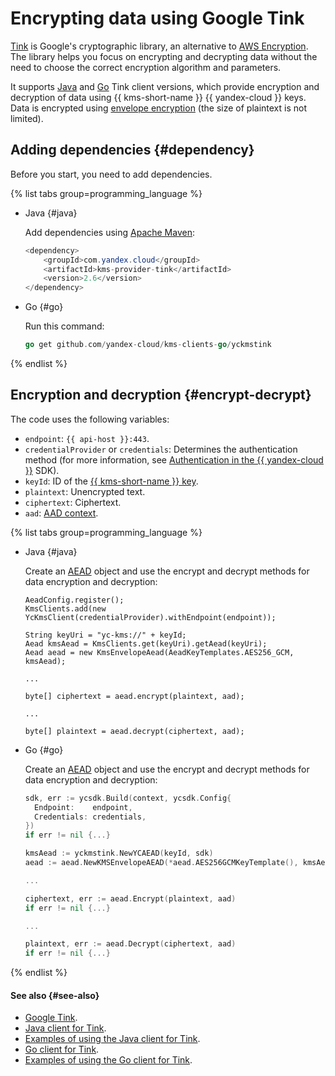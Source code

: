 # Encrypting data using Google Tink

[Tink](https://github.com/google/tink) is Google's cryptographic library, an alternative to [AWS Encryption](aws-encryption-sdk.md). The library helps you focus on encrypting and decrypting data without the need to choose the correct encryption algorithm and parameters.

It supports [Java](https://github.com/yandex-cloud/kms-clients-java/tree/master/kms-provider-tink) and [Go](https://github.com/yandex-cloud/kms-clients-go) Tink client versions, which provide encryption and decryption of data using {{ kms-short-name }} {{ yandex-cloud }} keys. Data is encrypted using [envelope encryption](../../concepts/envelope.md) (the size of plaintext is not limited).

## Adding dependencies {#dependency}

Before you start, you need to add dependencies.

{% list tabs group=programming_language %}

- Java {#java}

    Add dependencies using [Apache Maven](https://maven.apache.org/):

    ```java
    <dependency>
        <groupId>com.yandex.cloud</groupId>
        <artifactId>kms-provider-tink</artifactId>
        <version>2.6</version>
    </dependency>
    ```

- Go {#go}

    Run this command:

    ```go
    go get github.com/yandex-cloud/kms-clients-go/yckmstink
    ```

{% endlist %}

## Encryption and decryption {#encrypt-decrypt}

The code uses the following variables:

* `endpoint`: `{{ api-host }}:443`.
* `credentialProvider` or `credentials`: Determines the authentication method (for more information, see [Authentication in the {{ yandex-cloud }}](sdk.md#auth) SDK).
* `keyId`: ID of the [{{ kms-short-name }} key](../../concepts/key.md).
* `plaintext`: Unencrypted text.
* `ciphertext`: Ciphertext.
* `aad`: [AAD context](../../concepts/symmetric-encryption.md#add-context).

{% list tabs group=programming_language %}

- Java {#java}

    Create an [AEAD](https://google.github.io/tink/javadoc/tink/1.3.0/index.html?com/google/crypto/tink/Aead.html) object and use the encrypt and decrypt methods for data encryption and decryption:

    ```text
    AeadConfig.register();
    KmsClients.add(new YcKmsClient(credentialProvider).withEndpoint(endpoint));

    String keyUri = "yc-kms://" + keyId;
    Aead kmsAead = KmsClients.get(keyUri).getAead(keyUri);
    Aead aead = new KmsEnvelopeAead(AeadKeyTemplates.AES256_GCM, kmsAead);

    ...

    byte[] ciphertext = aead.encrypt(plaintext, aad);

    ...

    byte[] plaintext = aead.decrypt(ciphertext, aad);
    ```

- Go {#go}

    Create an [AEAD](https://pkg.go.dev/github.com/google/tink/go/aead?tab=doc) object and use the encrypt and decrypt methods for data encryption and decryption:

    ```go
    sdk, err := ycsdk.Build(context, ycsdk.Config{
      Endpoint:    endpoint,
      Credentials: credentials,
    })
    if err != nil {...}

    kmsAead := yckmstink.NewYCAEAD(keyId, sdk)
    aead := aead.NewKMSEnvelopeAEAD(*aead.AES256GCMKeyTemplate(), kmsAead)

    ...

    ciphertext, err := aead.Encrypt(plaintext, aad)
    if err != nil {...}

    ...

    plaintext, err := aead.Decrypt(ciphertext, aad)
    if err != nil {...}
    ```

{% endlist %}

#### See also {#see-also}

* [Google Tink](https://github.com/google/tink).
* [Java client for Tink](https://github.com/yandex-cloud/kms-clients-java/tree/master/kms-provider-tink).
* [Examples of using the Java client for Tink](https://github.com/yandex-cloud/kms-clients-java/tree/master/kms-provider-tink/src/main/java/com/yandex/cloud/kms/providers/examples).
* [Go client for Tink](https://github.com/yandex-cloud/kms-clients-go).
* [Examples of using the Go client for Tink](https://github.com/yandex-cloud/kms-clients-go/tree/master/yckmstink/examples).
